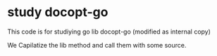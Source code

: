 # study docopt-go

This code is for studiying go lib docopt-go (modified as internal copy)

We Capilatize the lib method and call them with some source.
